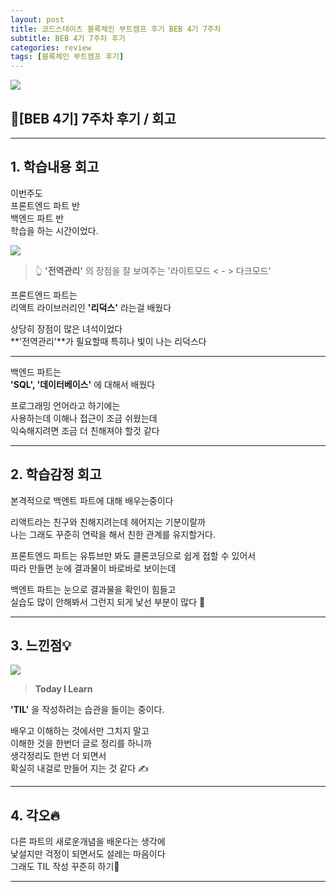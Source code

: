 ```yaml
---
layout: post
title: 코드스테이츠 블록체인 부트캠프 후기 BEB 4기 7주차
subtitle: BEB 4기 7주차 후기
categories: review
tags: [블록체인 부트캠프 후기]
---
```


![](https://velog.velcdn.com/images/-__-/post/f8356d11-ea65-4a0c-b03c-ecde9d118a6a/image.png)

## 💎[BEB 4기] 7주차 후기 / 회고

<hr>

## 1. 학습내용 회고

이번주도 <br>
프론트엔드 파트 반<br>
백엔드 파트 반<br>
학습을 하는 시간이었다.

![](https://velog.velcdn.com/images/-__-/post/3e80eb30-6912-46f0-8e06-37861e62f509/image.png)

> 👆 **'전역관리'** 의 장점을 잘 보여주는 '라이트모드 < - > 다크모드'

프론트엔드 파트는<br>
리액트 라이브러리인 **'리덕스'** 라는걸 배웠다

상당히 장점이 많은 녀석이었다<br>
**'전역관리'**가 필요할때 특히나 빛이 나는 리덕스다

<hr>

백엔드 파트는<br>
**'SQL', '데이터베이스'** 에 대해서 배웠다

프로그래밍 언어라고 하기에는 <br>
사용하는데 이해나 접근이 조금 쉬웠는데<br>
익숙해지려면 조금 더 친해져야 할것 같다

<hr>

## 2. 학습감정 회고

본격적으로 백엔트 파트에 대해 배우는중이다

리액트라는 친구와 친해지려는데 헤어지는 기분이랄까<br>
나는 그래도 꾸준히 연락을 해서 친한 관계를 유지할거다.

프론트엔드 파트는 유튜브만 봐도 클론코딩으로 쉽게 접할 수 있어서<br>
따라 만들면 눈에 결과물이 바로바로 보이는데

백엔트 파트는 눈으로 결과물을 확인이 힘들고<br>
실습도 많이 안해봐서 그런지 되게 낯선 부분이 많다 👀

<hr>

## 3. 느낀점💡

![](https://velog.velcdn.com/images/-__-/post/b5c60913-ef0b-440c-9a77-48046ecbd582/image.png)

> **Today I Learn**

**'TIL'** 을 작성하려는 습관을 들이는 중이다.

배우고 이해하는 것에서만 그치지 말고 <br>
이해한 것을 한번더 글로 정리를 하니까<br>
생각정리도 한번 더 되면서 <br>
확실히 내걸로 만들어 지는 것 같다 ✍

<hr>

## 4. 각오🔥

다른 파트의 새로운개념을 배운다는 생각에 <br>
낯설지만 걱정이 되면서도 설레는 마음이다<br>
그래도 TIL 작성 꾸준히 하기💪

---
